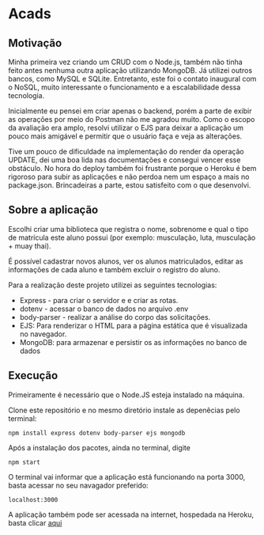 # Acads

## Motivação

Minha primeira vez criando um CRUD com o Node.js, também não tinha feito antes nenhuma outra aplicação utilizando MongoDB. Já utilizei outros bancos, como MySQL e SQLite. Entretanto, este foi o contato inaugural com o NoSQL, muito interessante o funcionamento e a escalabilidade dessa tecnologia.
 
Inicialmente eu pensei em criar apenas o backend, porém a parte de exibir as operações por meio do Postman não me agradou muito. Como o escopo da avaliação era amplo, resolvi utilizar o EJS para deixar a aplicação um pouco mais amigável e permitir que o usuário faça e veja as alterações.
 
Tive um pouco de dificuldade na implementação do render da operação UPDATE, dei uma boa lida nas documentações e consegui vencer esse obstáculo. No hora do deploy também foi frustrante porque o Heroku é bem rigoroso para subir as aplicações e não perdoa nem um espaço a mais no package.json. Brincadeiras a parte, estou satisfeito com o que desenvolvi. 

## Sobre a aplicação

  Escolhi criar uma biblioteca que registra o nome, sobrenome e qual o tipo de matrícula este aluno possui (por exemplo: musculação, luta, musculação + muay thai).
  
  É possível cadastrar novos alunos, ver os alunos matriculados, editar as informações de cada aluno e também excluir o registro do aluno.

  Para a realização deste projeto utilizei as seguintes tecnologias: 
<ul>
  <li>Express - para criar o servidor e e criar as rotas.</li>
  <li>dotenv - acessar o banco de dados no arquivo .env</li>
  <li>body-parser - realizar a análise do corpo das solicitações.</li>
  <li>EJS: Para renderizar o HTML para a página estática que é visualizada no navegador.</li>
  <li>MongoDB: para armazenar e persistir os as informações no banco de dados </li>
</ul>

## Execução  

  Primeiramente é necessário que o Node.JS esteja instalado na máquina. 
  
  Clone este repositório e no mesmo diretório instale as depenêcias pelo terminal:

  ```node
  npm install express dotenv body-parser ejs mongodb
  ```
  Após a instalação dos pacotes, ainda no terminal, digite
  ```
  npm start
  ```
O terminal vai informar que a aplicação está funcionando na porta 3000, basta acessar no seu navagador preferido: 
```
localhost:3000
  ```

  A aplicação também pode ser acessada na internet, hospedada na Heroku, basta clicar [aqui](https://acads.herokuapp.com/)

